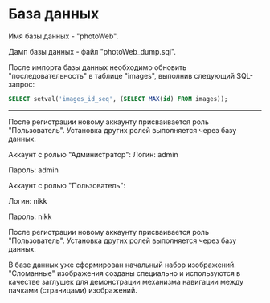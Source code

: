 # База данных
Имя базы данных - "photoWeb".

Дамп базы данных - файл "photoWeb_dump.sql".

После импорта базы данных необходимо обновить "последовательность" в таблице "images", выполнив следующий SQL-запрос:

```SQL
SELECT setval('images_id_seq', (SELECT MAX(id) FROM images));
```
______
После регистрации новому аккаунту присваивается роль "Пользователь". Установка других ролей выполняется через базу данных.

Аккаунт с ролью "Администратор":
Логин: admin

Пароль: admin


Аккаунт с ролью "Пользователь":

Логин: nikk

Пароль: nikk


После регистрации новому аккаунту присваивается роль "Пользователь". Установка других ролей выполняется через базу данных.

В базе данных уже сформирован начальный набор изображений. "Сломанные" изображения созданы специально и используются в качестве заглушек для демонстрации механизма навигации между пачками (страницами) изображений. 
